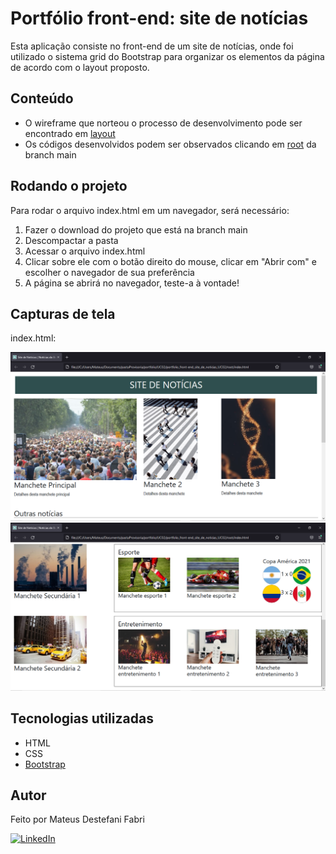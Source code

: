 <h1>Portfólio front-end: site de notícias</h1>

<p>Esta aplicação consiste no front-end de um site de notícias, onde foi utilizado o sistema grid do Bootstrap para organizar os elementos da página de acordo com o layout proposto.</p>

<h2>Conteúdo</h2>
<ul>
  <li>
    O wireframe que norteou o processo de desenvolvimento pode ser encontrado em <a href="https://github.com/mateusDesteFabri/portfolio_front-end_site_de_noticias_UC02/blob/main/layout/layout.png">layout</a>
  </li>
  <li>
    Os códigos desenvolvidos podem ser observados clicando em <a href="https://github.com/mateusDesteFabri/portfolio_front-end_site_de_noticias_UC02/tree/main/root">root</a> da branch main
  </li>
</ul>

<h2>Rodando o projeto</h2>
<p>Para rodar o arquivo index.html em um navegador, será necessário:</p>
<ol>
  <li>
    Fazer o download do projeto que está na branch main
  </li>
  <li>
    Descompactar a pasta
  </li>
  <li>
    Acessar o arquivo index.html
  </li>
  <li>
    Clicar sobre ele com o botão direito do mouse, clicar em "Abrir com" e escolher o navegador de sua preferência
  </li>
  <li>
    A página se abrirá no navegador, teste-a à vontade!
  </li>
</ol>

<h2>Capturas de tela</h2>

<p>index.html:</p>

<img src="https://github.com/mateusDesteFabri/portfolio_front-end_site_de_noticias_UC02/blob/main/screenshots/screenshot1.png" alt="Parte de cima da página" width="700">
<img src="https://github.com/mateusDesteFabri/portfolio_front-end_site_de_noticias_UC02/blob/main/screenshots/screenshot2.png" alt="Parte de baixo da página" width="700">

<h2>Tecnologias utilizadas</h2>
<ul>
  <li>HTML</li>
  <li>CSS</li>
  <li><a href="https://getbootstrap.com.br/">Bootstrap</a></li>
</ul>

<h2>Autor</h2>
<p>Feito por Mateus Destefani Fabri</p>
<p>
  <a href="https://www.linkedin.com/in/mateus-destefani-fabri-44b205232/">
    <img src="https://img.shields.io/badge/LinkedIn-blue?style=flat&logo=linkedin&labelColor=blue" alt="LinkedIn">
  </a>
</p>
